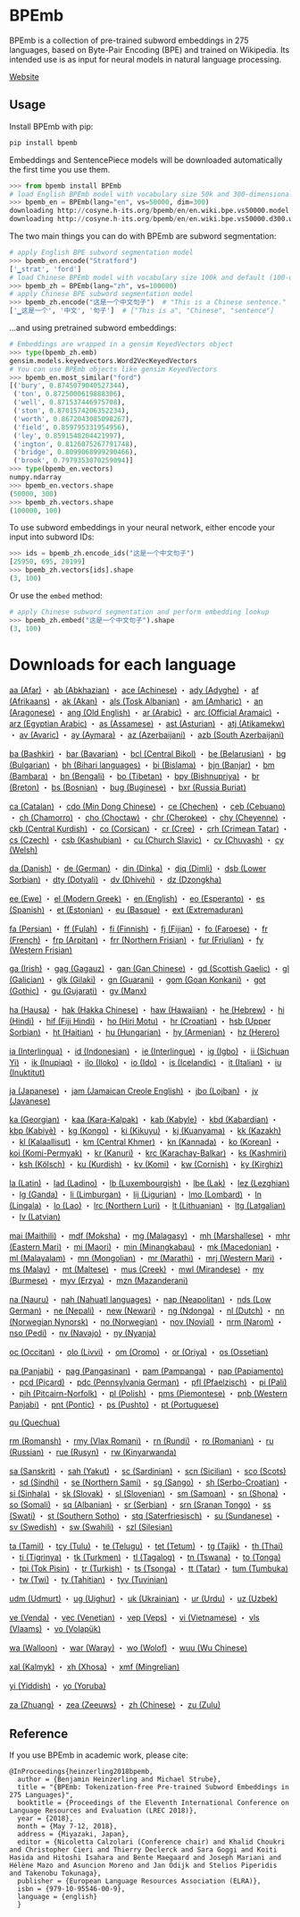 # BPEmb

BPEmb is a collection of pre-trained subword embeddings in 275 languages, based on Byte-Pair Encoding (BPE) and trained on Wikipedia. Its intended use is as input for neural models in natural language processing.

[Website](http://cosyne.h-its.org/bpemb)

## Usage

Install BPEmb with pip:

```bash
pip install bpemb
```

Embeddings and SentencePiece models will be downloaded automatically the first time you use them.

```python
>>> from bpemb install BPEmb
# load English BPEmb model with vocabulary size 50k and 300-dimensional embeddings
>>> bpemb_en = BPEmb(lang="en", vs=50000, dim=300)
downloading http://cosyne.h-its.org/bpemb/en/en.wiki.bpe.vs50000.model
downloading http://cosyne.h-its.org/bpemb/en/en.wiki.bpe.vs50000.d300.w2v.bin.tar.gz
```

The two main things you can do with BPEmb are subword segmentation:
```python
# apply English BPE subword segmentation model
>>> bpemb_en.encode("Stratford")
['▁strat', 'ford']
# load Chinese BPEmb model with vocabulary size 100k and default (100-dim) embeddings
>>> bpemb_zh = BPEmb(lang="zh", vs=100000)
# apply Chinese BPE subword segmentation model
>>> bpemb_zh.encode("这是一个中文句子")  # "This is a Chinese sentence."
['▁这是一个', '中文', '句子']  # ["This is a", "Chinese", "sentence"]
```

...and using pretrained subword embeddings:
```python
# Embeddings are wrapped in a gensim KeyedVectors object
>>> type(bpemb_zh.emb)
gensim.models.keyedvectors.Word2VecKeyedVectors
# You can use BPEmb objects like gensim KeyedVectors
>>> bpemb_en.most_similar("ford")
[('bury', 0.8745079040527344),
 ('ton', 0.8725000619888306),
 ('well', 0.871537446975708),
 ('ston', 0.8701574206352234),
 ('worth', 0.8672043085098267),
 ('field', 0.859795331954956),
 ('ley', 0.8591548204421997),
 ('ington', 0.8126075267791748),
 ('bridge', 0.8099068999290466),
 ('brook', 0.7979353070259094)]
>>> type(bpemb_en.vectors)
numpy.ndarray
>>> bpemb_en.vectors.shape
(50000, 300)
>>> bpemb_zh.vectors.shape
(100000, 100)
```

To use subword embeddings in your neural network, either encode your input into subword IDs:
```python
>>> ids = bpemb_zh.encode_ids("这是一个中文句子")
[25950, 695, 20199]
>>> bpemb_zh.vectors[ids].shape
(3, 100)
```

Or use the `embed` method:
```python
# apply Chinese subword segmentation and perform embedding lookup
>>> bpemb_zh.embed("这是一个中文句子").shape
(3, 100)
```

# Downloads for each language

[aa (Afar)](http://cosyne.h-its.org/bpemb/aa) ・ 
[ab (Abkhazian)](http://cosyne.h-its.org/bpemb/ab) ・ 
[ace (Achinese)](http://cosyne.h-its.org/bpemb/ace) ・ 
[ady (Adyghe)](http://cosyne.h-its.org/bpemb/ady) ・ 
[af (Afrikaans)](http://cosyne.h-its.org/bpemb/af) ・ 
[ak (Akan)](http://cosyne.h-its.org/bpemb/ak) ・ 
[als (Tosk Albanian)](http://cosyne.h-its.org/bpemb/als) ・ 
[am (Amharic)](http://cosyne.h-its.org/bpemb/am) ・ 
[an (Aragonese)](http://cosyne.h-its.org/bpemb/an) ・ 
[ang (Old English)](http://cosyne.h-its.org/bpemb/ang) ・ 
[ar (Arabic)](http://cosyne.h-its.org/bpemb/ar) ・ 
[arc (Official Aramaic)](http://cosyne.h-its.org/bpemb/arc) ・ 
[arz (Egyptian Arabic)](http://cosyne.h-its.org/bpemb/arz) ・ 
[as (Assamese)](http://cosyne.h-its.org/bpemb/as) ・ 
[ast (Asturian)](http://cosyne.h-its.org/bpemb/ast) ・ 
[atj (Atikamekw)](http://cosyne.h-its.org/bpemb/atj) ・ 
[av (Avaric)](http://cosyne.h-its.org/bpemb/av) ・ 
[ay (Aymara)](http://cosyne.h-its.org/bpemb/ay) ・ 
[az (Azerbaijani)](http://cosyne.h-its.org/bpemb/az) ・ 
[azb (South Azerbaijani)](http://cosyne.h-its.org/bpemb/azb)

[ba (Bashkir)](http://cosyne.h-its.org/bpemb/ba) ・ 
[bar (Bavarian)](http://cosyne.h-its.org/bpemb/bar) ・ 
[bcl (Central Bikol)](http://cosyne.h-its.org/bpemb/bcl) ・ 
[be (Belarusian)](http://cosyne.h-its.org/bpemb/be) ・ 
[bg (Bulgarian)](http://cosyne.h-its.org/bpemb/bg) ・ 
[bh (Bihari languages)](http://cosyne.h-its.org/bpemb/bh) ・ 
[bi (Bislama)](http://cosyne.h-its.org/bpemb/bi) ・ 
[bjn (Banjar)](http://cosyne.h-its.org/bpemb/bjn) ・ 
[bm (Bambara)](http://cosyne.h-its.org/bpemb/bm) ・ 
[bn (Bengali)](http://cosyne.h-its.org/bpemb/bn) ・ 
[bo (Tibetan)](http://cosyne.h-its.org/bpemb/bo) ・ 
[bpy (Bishnupriya)](http://cosyne.h-its.org/bpemb/bpy) ・ 
[br (Breton)](http://cosyne.h-its.org/bpemb/br) ・ 
[bs (Bosnian)](http://cosyne.h-its.org/bpemb/bs) ・ 
[bug (Buginese)](http://cosyne.h-its.org/bpemb/bug) ・ 
[bxr (Russia Buriat)](http://cosyne.h-its.org/bpemb/bxr)

[ca (Catalan)](http://cosyne.h-its.org/bpemb/ca) ・ 
[cdo (Min Dong Chinese)](http://cosyne.h-its.org/bpemb/cdo) ・ 
[ce (Chechen)](http://cosyne.h-its.org/bpemb/ce) ・ 
[ceb (Cebuano)](http://cosyne.h-its.org/bpemb/ceb) ・ 
[ch (Chamorro)](http://cosyne.h-its.org/bpemb/ch) ・ 
[cho (Choctaw)](http://cosyne.h-its.org/bpemb/cho) ・ 
[chr (Cherokee)](http://cosyne.h-its.org/bpemb/chr) ・ 
[chy (Cheyenne)](http://cosyne.h-its.org/bpemb/chy) ・ 
[ckb (Central Kurdish)](http://cosyne.h-its.org/bpemb/ckb) ・ 
[co (Corsican)](http://cosyne.h-its.org/bpemb/co) ・ 
[cr (Cree)](http://cosyne.h-its.org/bpemb/cr) ・ 
[crh (Crimean Tatar)](http://cosyne.h-its.org/bpemb/crh) ・ 
[cs (Czech)](http://cosyne.h-its.org/bpemb/cs) ・ 
[csb (Kashubian)](http://cosyne.h-its.org/bpemb/csb) ・ 
[cu (Church Slavic)](http://cosyne.h-its.org/bpemb/cu) ・ 
[cv (Chuvash)](http://cosyne.h-its.org/bpemb/cv) ・ 
[cy (Welsh)](http://cosyne.h-its.org/bpemb/cy)

[da (Danish)](http://cosyne.h-its.org/bpemb/da) ・ 
[de (German)](http://cosyne.h-its.org/bpemb/de) ・ 
[din (Dinka)](http://cosyne.h-its.org/bpemb/din) ・ 
[diq (Dimli)](http://cosyne.h-its.org/bpemb/diq) ・ 
[dsb (Lower Sorbian)](http://cosyne.h-its.org/bpemb/dsb) ・ 
[dty (Dotyali)](http://cosyne.h-its.org/bpemb/dty) ・ 
[dv (Dhivehi)](http://cosyne.h-its.org/bpemb/dv) ・ 
[dz (Dzongkha)](http://cosyne.h-its.org/bpemb/dz)

[ee (Ewe)](http://cosyne.h-its.org/bpemb/ee) ・ 
[el (Modern Greek)](http://cosyne.h-its.org/bpemb/el) ・ 
[en (English)](http://cosyne.h-its.org/bpemb/en) ・ 
[eo (Esperanto)](http://cosyne.h-its.org/bpemb/eo) ・ 
[es (Spanish)](http://cosyne.h-its.org/bpemb/es) ・ 
[et (Estonian)](http://cosyne.h-its.org/bpemb/et) ・ 
[eu (Basque)](http://cosyne.h-its.org/bpemb/eu) ・ 
[ext (Extremaduran)](http://cosyne.h-its.org/bpemb/ext)

[fa (Persian)](http://cosyne.h-its.org/bpemb/fa) ・ 
[ff (Fulah)](http://cosyne.h-its.org/bpemb/ff) ・ 
[fi (Finnish)](http://cosyne.h-its.org/bpemb/fi) ・ 
[fj (Fijian)](http://cosyne.h-its.org/bpemb/fj) ・ 
[fo (Faroese)](http://cosyne.h-its.org/bpemb/fo) ・ 
[fr (French)](http://cosyne.h-its.org/bpemb/fr) ・ 
[frp (Arpitan)](http://cosyne.h-its.org/bpemb/frp) ・ 
[frr (Northern Frisian)](http://cosyne.h-its.org/bpemb/frr) ・ 
[fur (Friulian)](http://cosyne.h-its.org/bpemb/fur) ・ 
[fy (Western Frisian)](http://cosyne.h-its.org/bpemb/fy)

[ga (Irish)](http://cosyne.h-its.org/bpemb/ga) ・ 
[gag (Gagauz)](http://cosyne.h-its.org/bpemb/gag) ・ 
[gan (Gan Chinese)](http://cosyne.h-its.org/bpemb/gan) ・ 
[gd (Scottish Gaelic)](http://cosyne.h-its.org/bpemb/gd) ・ 
[gl (Galician)](http://cosyne.h-its.org/bpemb/gl) ・ 
[glk (Gilaki)](http://cosyne.h-its.org/bpemb/glk) ・ 
[gn (Guarani)](http://cosyne.h-its.org/bpemb/gn) ・ 
[gom (Goan Konkani)](http://cosyne.h-its.org/bpemb/gom) ・ 
[got (Gothic)](http://cosyne.h-its.org/bpemb/got) ・ 
[gu (Gujarati)](http://cosyne.h-its.org/bpemb/gu) ・ 
[gv (Manx)](http://cosyne.h-its.org/bpemb/gv)

[ha (Hausa)](http://cosyne.h-its.org/bpemb/ha) ・ 
[hak (Hakka Chinese)](http://cosyne.h-its.org/bpemb/hak) ・ 
[haw (Hawaiian)](http://cosyne.h-its.org/bpemb/haw) ・ 
[he (Hebrew)](http://cosyne.h-its.org/bpemb/he) ・ 
[hi (Hindi)](http://cosyne.h-its.org/bpemb/hi) ・ 
[hif (Fiji Hindi)](http://cosyne.h-its.org/bpemb/hif) ・ 
[ho (Hiri Motu)](http://cosyne.h-its.org/bpemb/ho) ・ 
[hr (Croatian)](http://cosyne.h-its.org/bpemb/hr) ・ 
[hsb (Upper Sorbian)](http://cosyne.h-its.org/bpemb/hsb) ・ 
[ht (Haitian)](http://cosyne.h-its.org/bpemb/ht) ・ 
[hu (Hungarian)](http://cosyne.h-its.org/bpemb/hu) ・ 
[hy (Armenian)](http://cosyne.h-its.org/bpemb/hy) ・ 
[hz (Herero)](http://cosyne.h-its.org/bpemb/hz)

[ia (Interlingua)](http://cosyne.h-its.org/bpemb/ia) ・ 
[id (Indonesian)](http://cosyne.h-its.org/bpemb/id) ・ 
[ie (Interlingue)](http://cosyne.h-its.org/bpemb/ie) ・ 
[ig (Igbo)](http://cosyne.h-its.org/bpemb/ig) ・ 
[ii (Sichuan Yi)](http://cosyne.h-its.org/bpemb/ii) ・ 
[ik (Inupiaq)](http://cosyne.h-its.org/bpemb/ik) ・ 
[ilo (Iloko)](http://cosyne.h-its.org/bpemb/ilo) ・ 
[io (Ido)](http://cosyne.h-its.org/bpemb/io) ・ 
[is (Icelandic)](http://cosyne.h-its.org/bpemb/is) ・ 
[it (Italian)](http://cosyne.h-its.org/bpemb/it) ・ 
[iu (Inuktitut)](http://cosyne.h-its.org/bpemb/iu)

[ja (Japanese)](http://cosyne.h-its.org/bpemb/ja) ・ 
[jam (Jamaican Creole English)](http://cosyne.h-its.org/bpemb/jam) ・ 
[jbo (Lojban)](http://cosyne.h-its.org/bpemb/jbo) ・ 
[jv (Javanese)](http://cosyne.h-its.org/bpemb/jv)

[ka (Georgian)](http://cosyne.h-its.org/bpemb/ka) ・ 
[kaa (Kara-Kalpak)](http://cosyne.h-its.org/bpemb/kaa) ・ 
[kab (Kabyle)](http://cosyne.h-its.org/bpemb/kab) ・ 
[kbd (Kabardian)](http://cosyne.h-its.org/bpemb/kbd) ・ 
[kbp (Kabiyè)](http://cosyne.h-its.org/bpemb/kbp) ・ 
[kg (Kongo)](http://cosyne.h-its.org/bpemb/kg) ・ 
[ki (Kikuyu)](http://cosyne.h-its.org/bpemb/ki) ・ 
[kj (Kuanyama)](http://cosyne.h-its.org/bpemb/kj) ・ 
[kk (Kazakh)](http://cosyne.h-its.org/bpemb/kk) ・ 
[kl (Kalaallisut)](http://cosyne.h-its.org/bpemb/kl) ・ 
[km (Central Khmer)](http://cosyne.h-its.org/bpemb/km) ・ 
[kn (Kannada)](http://cosyne.h-its.org/bpemb/kn) ・ 
[ko (Korean)](http://cosyne.h-its.org/bpemb/ko) ・ 
[koi (Komi-Permyak)](http://cosyne.h-its.org/bpemb/koi) ・ 
[kr (Kanuri)](http://cosyne.h-its.org/bpemb/kr) ・ 
[krc (Karachay-Balkar)](http://cosyne.h-its.org/bpemb/krc) ・ 
[ks (Kashmiri)](http://cosyne.h-its.org/bpemb/ks) ・ 
[ksh (Kölsch)](http://cosyne.h-its.org/bpemb/ksh) ・ 
[ku (Kurdish)](http://cosyne.h-its.org/bpemb/ku) ・ 
[kv (Komi)](http://cosyne.h-its.org/bpemb/kv) ・ 
[kw (Cornish)](http://cosyne.h-its.org/bpemb/kw) ・ 
[ky (Kirghiz)](http://cosyne.h-its.org/bpemb/ky)

[la (Latin)](http://cosyne.h-its.org/bpemb/la) ・ 
[lad (Ladino)](http://cosyne.h-its.org/bpemb/lad) ・ 
[lb (Luxembourgish)](http://cosyne.h-its.org/bpemb/lb) ・ 
[lbe (Lak)](http://cosyne.h-its.org/bpemb/lbe) ・ 
[lez (Lezghian)](http://cosyne.h-its.org/bpemb/lez) ・ 
[lg (Ganda)](http://cosyne.h-its.org/bpemb/lg) ・ 
[li (Limburgan)](http://cosyne.h-its.org/bpemb/li) ・ 
[lij (Ligurian)](http://cosyne.h-its.org/bpemb/lij) ・ 
[lmo (Lombard)](http://cosyne.h-its.org/bpemb/lmo) ・ 
[ln (Lingala)](http://cosyne.h-its.org/bpemb/ln) ・ 
[lo (Lao)](http://cosyne.h-its.org/bpemb/lo) ・ 
[lrc (Northern Luri)](http://cosyne.h-its.org/bpemb/lrc) ・ 
[lt (Lithuanian)](http://cosyne.h-its.org/bpemb/lt) ・ 
[ltg (Latgalian)](http://cosyne.h-its.org/bpemb/ltg) ・ 
[lv (Latvian)](http://cosyne.h-its.org/bpemb/lv)

[mai (Maithili)](http://cosyne.h-its.org/bpemb/mai) ・ 
[mdf (Moksha)](http://cosyne.h-its.org/bpemb/mdf) ・ 
[mg (Malagasy)](http://cosyne.h-its.org/bpemb/mg) ・ 
[mh (Marshallese)](http://cosyne.h-its.org/bpemb/mh) ・ 
[mhr (Eastern Mari)](http://cosyne.h-its.org/bpemb/mhr) ・ 
[mi (Maori)](http://cosyne.h-its.org/bpemb/mi) ・ 
[min (Minangkabau)](http://cosyne.h-its.org/bpemb/min) ・ 
[mk (Macedonian)](http://cosyne.h-its.org/bpemb/mk) ・ 
[ml (Malayalam)](http://cosyne.h-its.org/bpemb/ml) ・ 
[mn (Mongolian)](http://cosyne.h-its.org/bpemb/mn) ・ 
[mr (Marathi)](http://cosyne.h-its.org/bpemb/mr) ・ 
[mrj (Western Mari)](http://cosyne.h-its.org/bpemb/mrj) ・ 
[ms (Malay)](http://cosyne.h-its.org/bpemb/ms) ・ 
[mt (Maltese)](http://cosyne.h-its.org/bpemb/mt) ・ 
[mus (Creek)](http://cosyne.h-its.org/bpemb/mus) ・ 
[mwl (Mirandese)](http://cosyne.h-its.org/bpemb/mwl) ・ 
[my (Burmese)](http://cosyne.h-its.org/bpemb/my) ・ 
[myv (Erzya)](http://cosyne.h-its.org/bpemb/myv) ・ 
[mzn (Mazanderani)](http://cosyne.h-its.org/bpemb/mzn)

[na (Nauru)](http://cosyne.h-its.org/bpemb/na) ・ 
[nah (Nahuatl languages)](http://cosyne.h-its.org/bpemb/nah) ・ 
[nap (Neapolitan)](http://cosyne.h-its.org/bpemb/nap) ・ 
[nds (Low German)](http://cosyne.h-its.org/bpemb/nds) ・ 
[ne (Nepali)](http://cosyne.h-its.org/bpemb/ne) ・ 
[new (Newari)](http://cosyne.h-its.org/bpemb/new) ・ 
[ng (Ndonga)](http://cosyne.h-its.org/bpemb/ng) ・ 
[nl (Dutch)](http://cosyne.h-its.org/bpemb/nl) ・ 
[nn (Norwegian Nynorsk)](http://cosyne.h-its.org/bpemb/nn) ・ 
[no (Norwegian)](http://cosyne.h-its.org/bpemb/no) ・ 
[nov (Novial)](http://cosyne.h-its.org/bpemb/nov) ・ 
[nrm (Narom)](http://cosyne.h-its.org/bpemb/nrm) ・ 
[nso (Pedi)](http://cosyne.h-its.org/bpemb/nso) ・ 
[nv (Navajo)](http://cosyne.h-its.org/bpemb/nv) ・ 
[ny (Nyanja)](http://cosyne.h-its.org/bpemb/ny)

[oc (Occitan)](http://cosyne.h-its.org/bpemb/oc) ・ 
[olo (Livvi)](http://cosyne.h-its.org/bpemb/olo) ・ 
[om (Oromo)](http://cosyne.h-its.org/bpemb/om) ・ 
[or (Oriya)](http://cosyne.h-its.org/bpemb/or) ・ 
[os (Ossetian)](http://cosyne.h-its.org/bpemb/os)

[pa (Panjabi)](http://cosyne.h-its.org/bpemb/pa) ・ 
[pag (Pangasinan)](http://cosyne.h-its.org/bpemb/pag) ・ 
[pam (Pampanga)](http://cosyne.h-its.org/bpemb/pam) ・ 
[pap (Papiamento)](http://cosyne.h-its.org/bpemb/pap) ・ 
[pcd (Picard)](http://cosyne.h-its.org/bpemb/pcd) ・ 
[pdc (Pennsylvania German)](http://cosyne.h-its.org/bpemb/pdc) ・ 
[pfl (Pfaelzisch)](http://cosyne.h-its.org/bpemb/pfl) ・ 
[pi (Pali)](http://cosyne.h-its.org/bpemb/pi) ・ 
[pih (Pitcairn-Norfolk)](http://cosyne.h-its.org/bpemb/pih) ・ 
[pl (Polish)](http://cosyne.h-its.org/bpemb/pl) ・ 
[pms (Piemontese)](http://cosyne.h-its.org/bpemb/pms) ・ 
[pnb (Western Panjabi)](http://cosyne.h-its.org/bpemb/pnb) ・ 
[pnt (Pontic)](http://cosyne.h-its.org/bpemb/pnt) ・ 
[ps (Pushto)](http://cosyne.h-its.org/bpemb/ps) ・ 
[pt (Portuguese)](http://cosyne.h-its.org/bpemb/pt)

[qu (Quechua)](http://cosyne.h-its.org/bpemb/qu)

[rm (Romansh)](http://cosyne.h-its.org/bpemb/rm) ・ 
[rmy (Vlax Romani)](http://cosyne.h-its.org/bpemb/rmy) ・ 
[rn (Rundi)](http://cosyne.h-its.org/bpemb/rn) ・ 
[ro (Romanian)](http://cosyne.h-its.org/bpemb/ro) ・ 
[ru (Russian)](http://cosyne.h-its.org/bpemb/ru) ・ 
[rue (Rusyn)](http://cosyne.h-its.org/bpemb/rue) ・ 
[rw (Kinyarwanda)](http://cosyne.h-its.org/bpemb/rw)

[sa (Sanskrit)](http://cosyne.h-its.org/bpemb/sa) ・ 
[sah (Yakut)](http://cosyne.h-its.org/bpemb/sah) ・ 
[sc (Sardinian)](http://cosyne.h-its.org/bpemb/sc) ・ 
[scn (Sicilian)](http://cosyne.h-its.org/bpemb/scn) ・ 
[sco (Scots)](http://cosyne.h-its.org/bpemb/sco) ・ 
[sd (Sindhi)](http://cosyne.h-its.org/bpemb/sd) ・ 
[se (Northern Sami)](http://cosyne.h-its.org/bpemb/se) ・ 
[sg (Sango)](http://cosyne.h-its.org/bpemb/sg) ・ 
[sh (Serbo-Croatian)](http://cosyne.h-its.org/bpemb/sh) ・ 
[si (Sinhala)](http://cosyne.h-its.org/bpemb/si) ・ 
[sk (Slovak)](http://cosyne.h-its.org/bpemb/sk) ・ 
[sl (Slovenian)](http://cosyne.h-its.org/bpemb/sl) ・ 
[sm (Samoan)](http://cosyne.h-its.org/bpemb/sm) ・ 
[sn (Shona)](http://cosyne.h-its.org/bpemb/sn) ・ 
[so (Somali)](http://cosyne.h-its.org/bpemb/so) ・ 
[sq (Albanian)](http://cosyne.h-its.org/bpemb/sq) ・ 
[sr (Serbian)](http://cosyne.h-its.org/bpemb/sr) ・ 
[srn (Sranan Tongo)](http://cosyne.h-its.org/bpemb/srn) ・ 
[ss (Swati)](http://cosyne.h-its.org/bpemb/ss) ・ 
[st (Southern Sotho)](http://cosyne.h-its.org/bpemb/st) ・ 
[stq (Saterfriesisch)](http://cosyne.h-its.org/bpemb/stq) ・ 
[su (Sundanese)](http://cosyne.h-its.org/bpemb/su) ・ 
[sv (Swedish)](http://cosyne.h-its.org/bpemb/sv) ・ 
[sw (Swahili)](http://cosyne.h-its.org/bpemb/sw) ・ 
[szl (Silesian)](http://cosyne.h-its.org/bpemb/szl)

[ta (Tamil)](http://cosyne.h-its.org/bpemb/ta) ・ 
[tcy (Tulu)](http://cosyne.h-its.org/bpemb/tcy) ・ 
[te (Telugu)](http://cosyne.h-its.org/bpemb/te) ・ 
[tet (Tetum)](http://cosyne.h-its.org/bpemb/tet) ・ 
[tg (Tajik)](http://cosyne.h-its.org/bpemb/tg) ・ 
[th (Thai)](http://cosyne.h-its.org/bpemb/th) ・ 
[ti (Tigrinya)](http://cosyne.h-its.org/bpemb/ti) ・ 
[tk (Turkmen)](http://cosyne.h-its.org/bpemb/tk) ・ 
[tl (Tagalog)](http://cosyne.h-its.org/bpemb/tl) ・ 
[tn (Tswana)](http://cosyne.h-its.org/bpemb/tn) ・ 
[to (Tonga)](http://cosyne.h-its.org/bpemb/to) ・ 
[tpi (Tok Pisin)](http://cosyne.h-its.org/bpemb/tpi) ・ 
[tr (Turkish)](http://cosyne.h-its.org/bpemb/tr) ・ 
[ts (Tsonga)](http://cosyne.h-its.org/bpemb/ts) ・ 
[tt (Tatar)](http://cosyne.h-its.org/bpemb/tt) ・ 
[tum (Tumbuka)](http://cosyne.h-its.org/bpemb/tum) ・ 
[tw (Twi)](http://cosyne.h-its.org/bpemb/tw) ・ 
[ty (Tahitian)](http://cosyne.h-its.org/bpemb/ty) ・ 
[tyv (Tuvinian)](http://cosyne.h-its.org/bpemb/tyv)

[udm (Udmurt)](http://cosyne.h-its.org/bpemb/udm) ・ 
[ug (Uighur)](http://cosyne.h-its.org/bpemb/ug) ・ 
[uk (Ukrainian)](http://cosyne.h-its.org/bpemb/uk) ・ 
[ur (Urdu)](http://cosyne.h-its.org/bpemb/ur) ・ 
[uz (Uzbek)](http://cosyne.h-its.org/bpemb/uz)

[ve (Venda)](http://cosyne.h-its.org/bpemb/ve) ・ 
[vec (Venetian)](http://cosyne.h-its.org/bpemb/vec) ・ 
[vep (Veps)](http://cosyne.h-its.org/bpemb/vep) ・ 
[vi (Vietnamese)](http://cosyne.h-its.org/bpemb/vi) ・ 
[vls (Vlaams)](http://cosyne.h-its.org/bpemb/vls) ・ 
[vo (Volapük)](http://cosyne.h-its.org/bpemb/vo)

[wa (Walloon)](http://cosyne.h-its.org/bpemb/wa) ・ 
[war (Waray)](http://cosyne.h-its.org/bpemb/war) ・ 
[wo (Wolof)](http://cosyne.h-its.org/bpemb/wo) ・ 
[wuu (Wu Chinese)](http://cosyne.h-its.org/bpemb/wuu)

[xal (Kalmyk)](http://cosyne.h-its.org/bpemb/xal) ・ 
[xh (Xhosa)](http://cosyne.h-its.org/bpemb/xh) ・ 
[xmf (Mingrelian)](http://cosyne.h-its.org/bpemb/xmf)

[yi (Yiddish)](http://cosyne.h-its.org/bpemb/yi) ・ 
[yo (Yoruba)](http://cosyne.h-its.org/bpemb/yo)

[za (Zhuang)](http://cosyne.h-its.org/bpemb/za) ・ 
[zea (Zeeuws)](http://cosyne.h-its.org/bpemb/zea) ・ 
[zh (Chinese)](http://cosyne.h-its.org/bpemb/zh) ・ 
[zu (Zulu)](http://cosyne.h-its.org/bpemb/zu)



## Reference

If you use BPEmb in academic work, please cite:

```
@InProceedings{heinzerling2018bpemb,
  author = {Benjamin Heinzerling and Michael Strube},
  title = "{BPEmb: Tokenization-free Pre-trained Subword Embeddings in 275 Languages}",
  booktitle = {Proceedings of the Eleventh International Conference on Language Resources and Evaluation (LREC 2018)},
  year = {2018},
  month = {May 7-12, 2018},
  address = {Miyazaki, Japan},
  editor = {Nicoletta Calzolari (Conference chair) and Khalid Choukri and Christopher Cieri and Thierry Declerck and Sara Goggi and Koiti Hasida and Hitoshi Isahara and Bente Maegaard and Joseph Mariani and Hélène Mazo and Asuncion Moreno and Jan Odijk and Stelios Piperidis and Takenobu Tokunaga},
  publisher = {European Language Resources Association (ELRA)},
  isbn = {979-10-95546-00-9},
  language = {english}
  }
```
